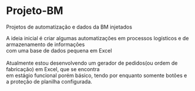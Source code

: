 # Projeto-BM
Projetos de automatização e dados da BM injetados

A ideia inicial é criar algumas automatizações em processos logísticos e de armazenamento de informações<br/>
com uma base de dados pequena em Excel<br/>
<br/>
Atualmente estou desenvolvendo um gerador de pedidos(ou ordem de fabricação) em Excel, que se encontra<br/>
em estágio funcional porém básico, tendo por enquanto somente botões e a proteção de planilha configurada.
